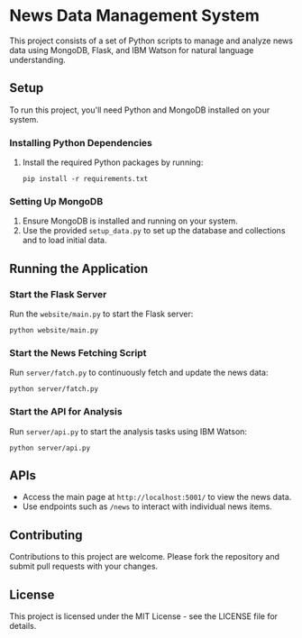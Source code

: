 
# News Data Management System

This project consists of a set of Python scripts to manage and analyze news data using MongoDB, Flask, and IBM Watson for natural language understanding.

## Setup

To run this project, you'll need Python and MongoDB installed on your system.

### Installing Python Dependencies

1. Install the required Python packages by running:
   ```
   pip install -r requirements.txt
   ```

### Setting Up MongoDB

1. Ensure MongoDB is installed and running on your system.
2. Use the provided `setup_data.py` to set up the database and collections and to load initial data.

## Running the Application

### Start the Flask Server

Run the `website/main.py` to start the Flask server:
```
python website/main.py
```

### Start the News Fetching Script

Run `server/fatch.py` to continuously fetch and update the news data:
```
python server/fatch.py
```

### Start the API for Analysis

Run `server/api.py` to start the analysis tasks using IBM Watson:
```
python server/api.py
```

## APIs

- Access the main page at `http://localhost:5001/` to view the news data.
- Use endpoints such as `/news` to interact with individual news items.

## Contributing

Contributions to this project are welcome. Please fork the repository and submit pull requests with your changes.

## License

This project is licensed under the MIT License - see the LICENSE file for details.

